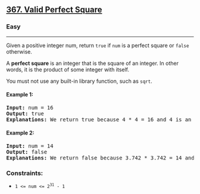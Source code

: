 ## [367. Valid Perfect Square](https://leetcode.com/problems/valid-perfect-square/)
### Easy
<hr/>

Given a positive integer num, return <code>true</code> if <code>num</code> is a perfect square or <code>false</code> otherwise.

A <strong>perfect square</strong> is an integer that is the square of an integer. In other words, it is the product of some integer with itself.

You must not use any built-in library function, such as <code>sqrt</code>.


#### Example 1:
<pre>
<strong>Input:</strong> num = 16
<strong>Output:</strong> true
<strong>Explanations:</strong> We return true because 4 * 4 = 16 and 4 is an integer.
</pre>

#### Example 2:
<pre>
<strong>Input:</strong> num = 14
<strong>Output:</strong> false
<strong>Explanations:</strong> We return false because 3.742 * 3.742 = 14 and 3.742 is not an integer.
</pre>

### Constraints:

<ul>
  <li><code>1 &lt;= num &lt;= 2<sup>31</sup> - 1</code></li>
</ul>
</div>

